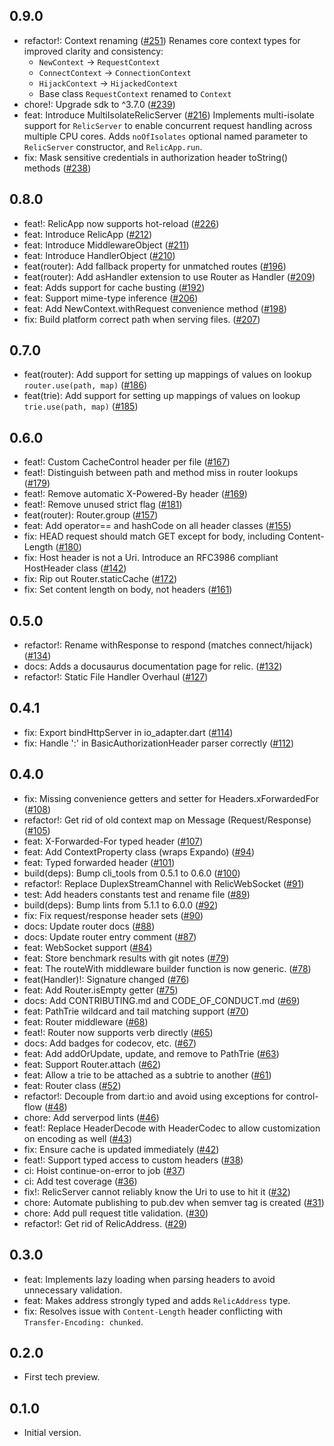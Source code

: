 ## 0.9.0
- refactor!: Context renaming ([#251](https://github.com/serverpod/relic/pull/251))
  Renames core context types for improved clarity and consistency:
  - `NewContext` → `RequestContext`
  - `ConnectContext` → `ConnectionContext`
  - `HijackContext` → `HijackedContext`
  - Base class `RequestContext` renamed to `Context`
- chore!: Upgrade sdk to ^3.7.0 ([#239](https://github.com/serverpod/relic/pull/239))
- feat: Introduce MultiIsolateRelicServer ([#216](https://github.com/serverpod/relic/pull/216))
  Implements multi-isolate support for `RelicServer` to enable concurrent request handling across multiple CPU cores. Adds `noOfIsolates` optional named parameter to `RelicServer`
  constructor, and `RelicApp.run`.
- fix: Mask sensitive credentials in authorization header toString() methods ([#238](https://github.com/serverpod/relic/pull/238))

## 0.8.0
- feat!: RelicApp now supports hot-reload ([#226](https://github.com/serverpod/relic/pull/226))
- feat: Introduce RelicApp ([#212](https://github.com/serverpod/relic/pull/212))
- feat: Introduce MiddlewareObject ([#211](https://github.com/serverpod/relic/pull/211))
- feat: Introduce HandlerObject ([#210](https://github.com/serverpod/relic/pull/210))
- feat(router): Add fallback property for unmatched routes ([#196](https://github.com/serverpod/relic/pull/196))
- feat(router): Add asHandler extension to use Router<Handler> as Handler ([#209](https://github.com/serverpod/relic/pull/209))
- feat: Adds support for cache busting ([#192](https://github.com/serverpod/relic/pull/192))
- feat: Support mime-type inference ([#206](https://github.com/serverpod/relic/pull/206))
- feat: Add NewContext.withRequest convenience method ([#198](https://github.com/serverpod/relic/pull/198))
- fix: Build platform correct path when serving files. ([#207](https://github.com/serverpod/relic/pull/207))

## 0.7.0
- feat(router): Add support for setting up mappings of values on lookup `router.use(path, map)` ([#186](https://github.com/serverpod/relic/pull/186))
- feat(trie): Add support for setting up mappings of values on lookup `trie.use(path, map)` ([#185](https://github.com/serverpod/relic/pull/185))

## 0.6.0
- feat!: Custom CacheControl header per file ([#167](https://github.com/serverpod/relic/pull/167))
- feat!: Distinguish between path and method miss in router lookups ([#179](https://github.com/serverpod/relic/pull/179))
- feat!: Remove automatic X-Powered-By header ([#169](https://github.com/serverpod/relic/pull/169))
- feat!: Remove unused strict flag ([#181](https://github.com/serverpod/relic/pull/181))
- feat(router): Router.group ([#157](https://github.com/serverpod/relic/pull/157))
- feat: Add operator== and hashCode on all header classes ([#155](https://github.com/serverpod/relic/pull/155))
- fix: HEAD request should match GET except for body, including Content-Length ([#180](https://github.com/serverpod/relic/pull/180))
- fix: Host header is not a Uri. Introduce an RFC3986 compliant HostHeader class ([#142](https://github.com/serverpod/relic/pull/142))
- fix: Rip out Router.staticCache ([#172](https://github.com/serverpod/relic/pull/172))
- fix: Set content length on body, not headers ([#161](https://github.com/serverpod/relic/pull/161))

## 0.5.0
- refactor!: Rename withResponse to respond (matches connect/hijack) ([#134](https://github.com/serverpod/relic/pull/134))
- docs: Adds a docusaurus documentation page for relic. ([#132](https://github.com/serverpod/relic/pull/132))
- refactor!: Static File Handler Overhaul ([#127](https://github.com/serverpod/relic/pull/127))

## 0.4.1
- fix: Export bindHttpServer in io_adapter.dart ([#114](https://github.com/serverpod/relic/pull/114))
- fix: Handle ':' in BasicAuthorizationHeader parser correctly ([#112](https://github.com/serverpod/relic/pull/112))

## 0.4.0

- fix: Missing convenience getters and setter for Headers.xForwardedFor ([#108](https://github.com/serverpod/relic/pull/108))
- refactor!: Get rid of old context map on Message (Request/Response) ([#105](https://github.com/serverpod/relic/pull/105))
- feat: X-Forwarded-For typed header ([#107](https://github.com/serverpod/relic/pull/107))
- feat: Add ContextProperty class (wraps Expando) ([#94](https://github.com/serverpod/relic/pull/94))
- feat: Typed forwarded header ([#101](https://github.com/serverpod/relic/pull/101))
- build(deps): Bump cli_tools from 0.5.1 to 0.6.0 ([#100](https://github.com/serverpod/relic/pull/100))
- refactor!: Replace DuplexStreamChannel with RelicWebSocket ([#91](https://github.com/serverpod/relic/pull/91))
- test: Add headers constants test and rename file ([#89](https://github.com/serverpod/relic/pull/89))
- build(deps): Bump lints from 5.1.1 to 6.0.0 ([#92](https://github.com/serverpod/relic/pull/92))
- fix: Fix request/response header sets ([#90](https://github.com/serverpod/relic/pull/90))
- docs: Update router docs ([#88](https://github.com/serverpod/relic/pull/88))
- docs: Update router entry comment ([#87](https://github.com/serverpod/relic/pull/87))
- feat: WebSocket support ([#84](https://github.com/serverpod/relic/pull/84))
- feat: Store benchmark results with git notes ([#79](https://github.com/serverpod/relic/pull/79))
- feat: The routeWith middleware builder function is now generic. ([#78](https://github.com/serverpod/relic/pull/78))
- feat(Handler)!: Signature changed  ([#76](https://github.com/serverpod/relic/pull/76))
- feat: Add Router.isEmpty getter ([#75](https://github.com/serverpod/relic/pull/75))
- docs: Add CONTRIBUTING.md and CODE_OF_CONDUCT.md ([#69](https://github.com/serverpod/relic/pull/69))
- feat: PathTrie wildcard and tail matching support ([#70](https://github.com/serverpod/relic/pull/70))
- feat: Router middleware ([#68](https://github.com/serverpod/relic/pull/68))
- feat!: Router now supports verb directly ([#65](https://github.com/serverpod/relic/pull/65))
- docs: Add badges for codecov, etc. ([#67](https://github.com/serverpod/relic/pull/67))
- feat: Add addOrUpdate, update, and remove to PathTrie ([#63](https://github.com/serverpod/relic/pull/63))
- feat: Support Router.attach ([#62](https://github.com/serverpod/relic/pull/62))
- feat: Allow a trie to be attached as a subtrie to another ([#61](https://github.com/serverpod/relic/pull/61))
- feat: Router class ([#52](https://github.com/serverpod/relic/pull/52))
- refactor!: Decouple from dart:io and avoid using exceptions for control-flow ([#48](https://github.com/serverpod/relic/pull/48))
- chore: Add serverpod lints ([#46](https://github.com/serverpod/relic/pull/46))
- feat!: Replace HeaderDecode with HeaderCodec to allow customization on encoding as well ([#43](https://github.com/serverpod/relic/pull/43))
- fix: Ensure cache is updated immediately ([#42](https://github.com/serverpod/relic/pull/42))
- feat!: Support typed access to custom headers ([#38](https://github.com/serverpod/relic/pull/38))
- ci: Hoist continue-on-error to job ([#37](https://github.com/serverpod/relic/pull/37))
- ci: Add test coverage ([#36](https://github.com/serverpod/relic/pull/36))
- fix!: RelicServer cannot reliably know the Uri to use to hit it ([#32](https://github.com/serverpod/relic/pull/32))
- chore: Automate publishing to pub.dev when semver tag is created ([#31](https://github.com/serverpod/relic/pull/31))
- chore: Add pull request title validation. ([#30](https://github.com/serverpod/relic/pull/30))
- refactor!: Get rid of RelicAddress. ([#29](https://github.com/serverpod/relic/pull/29))

## 0.3.0

- feat: Implements lazy loading when parsing headers to avoid unnecessary validation.
- feat: Makes address strongly typed and adds `RelicAddress` type.
- fix: Resolves issue with `Content-Length` header conflicting with `Transfer-Encoding: chunked`.

## 0.2.0

- First tech preview.

## 0.1.0

- Initial version.
